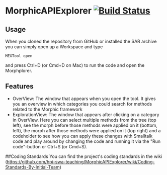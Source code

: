 # MorphicAPIExplorer [![Build Status](https://travis-ci.org/hpi-swa-teaching/MorphicAPIExplorer.svg?branch=master)](https://travis-ci.org/hpi-swa-teaching/MorphicAPIExplorer)

## Usage
When you cloned the repository from GitHub or installed the SAR archive you can simply open up a Workspace and type
```smalltalk
MEXTool open
```
and press Ctrl+D (or Cmd+D on Mac) to run the code and open the Morphplorer.

## Features
- OverView: The window that appears when you open the tool. It gives you an overview in which categories you could search for methods related to the Morphic framework
- ExplorationView: The window that appears after clicking on a category in OverView. Here you can select multiple methods from the tree (top left), see the morph before those methods were applied on it (bottom, left), the morph after those methods were applied on it (top right) and a codeholder to see how you can apply these changes with Smalltalk code and play around by changing the code and running it via the "Run code"-button or Ctrl+S (or Cmd+S).

##Coding Standards
You can find the project's coding standards in the wiki (https://github.com/hpi-swa-teaching/MorphicAPIExplorer/wiki/Coding-Standards-By-Initial-Team)
